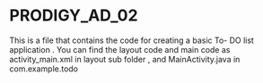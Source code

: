 # PRODIGY_AD_02
This is a file that contains the code for creating a basic To- DO list application .
You can find the layout code and main code as activity_main.xml in layout sub folder , and MainActivity.java in com.example.todo
